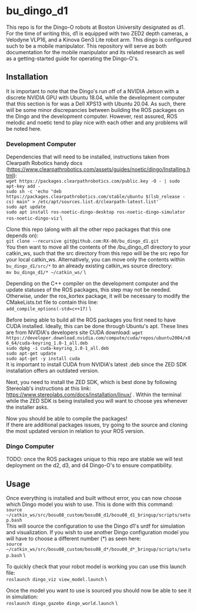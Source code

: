 # bu_dingo_d1
This repo is for the Dingo-O robots at Boston University designated as d1. For the time of writing this, d1 is equipped with two ZED2 depth cameras, a Velodyne VLP16, and a Kinova Gen3 Lite robot arm. This dingo is configured such to be a mobile manipulator. This repository will serve as both documentation for the mobile manipulator and its related research as well as a getting-started guide for operating the Dingo-O's.

## Installation
It is important to note that the Dingo's run off of a NVIDIA Jetson with a discrete NVIDIA GPU with Ubuntu 18.04, while the development computer that this section is for was a Dell XPS13 with Ubuntu 20.04. As such, there will be some minor discrepancies between building the ROS packages on the Dingo and the development computer. However, rest assured, ROS melodic and noetic tend to play nice with each other and any problems will be noted here.

### Development Computer
Dependencies that will need to be installed, instructions taken from Clearpath Robotics handy docs (https://www.clearpathrobotics.com/assets/guides/noetic/dingo/Installing.html): \
`wget https://packages.clearpathrobotics.com/public.key -O - | sudo apt-key add -` \
`sudo sh -c 'echo "deb https://packages.clearpathrobotics.com/stable/ubuntu $(lsb_release -cs) main" > /etc/apt/sources.list.d/clearpath-latest.list'` \
`sudo apt update` \
`sudo apt install ros-noetic-dingo-desktop ros-noetic-dingo-simulator ros-noetic-dingo-viz` \

Clone this repo (along with all the other repo packages that this one depends on): \
`git clone --recursive git@github.com:RX-00/bu_dingo_d1.git` \
You then want to move all the contents of the /bu_dingo_d1 directory to your catkin_ws, such that the src directory from this repo will be the src repo for your local catkin_ws. Alternatively, you can move only the contents within `bu_dingo_d1/src/*` to an already existing catkin_ws source directory: \
`mv bu_dingo_d1/* ~/catkin_ws/` \

Depending on the C++ compiler on the development computer and the update statuses of the ROS packages, this step may not be needed. Otherwise, under the ros_kortex package, it will be necessary to modify the CMakeLists.txt file to contain this line: \
`add_compile_options(-std=c++17)` \

Before being able to build all the ROS packages you first need to have CUDA installed. Ideally, this can be done through Ubuntu's apt. These lines are from NVIDIA's developers site CUDA download:
`wget https://developer.download.nvidia.com/compute/cuda/repos/ubuntu2004/x86_64/cuda-keyring_1.0-1_all.deb` \
`sudo dpkg -i cuda-keyring_1.0-1_all.deb` \
`sudo apt-get update` \
`sudo apt-get -y install cuda` \
It is important to install CUDA from NVIDIA's latest .deb since the ZED SDK installation offers an outdated version.

Next, you need to install the ZED SDK, which is best done by following Stereolab's instructions at this link: https://www.stereolabs.com/docs/installation/linux/ . Within the terminal while the ZED SDK is being installed you will want to choose yes whenever the installer asks.

Now you should be able to compile the packages! \
If there are additional packages issues, try going to the source and cloning the most updated version in relation to your ROS version.


### Dingo Computer
TODO: once the ROS packages unique to this repo are stable we will test deployment on the d2, d3, and d4 Dingo-O's to ensure compatibility.

## Usage
Once everything is installed and built without error, you can now choose which Dingo model you wish to use. This is done with this command: \
`source ~/catkin_ws/src/bosu08_custom/bosu08_d1/bosu08_d1_bringup/scripts/setup.bash` \
This will source the configuration to use the Dingo d1's urdf for simulation and visualization. If you wish to use another Dingo configuration model you will have to choose a different number (*) as seen here: \
`source ~/catkin_ws/src/bosu08_custom/bosu08_d*/bosu08_d*_bringup/scripts/setup.bash` \

To quickly check that your robot model is working you can use this launch file: \
`roslaunch dingo_viz view_model.launch` \

Once the model you want to use is sourced you should now be able to see it in simulation: \
`roslaunch dingo_gazebo dingo_world.launch` \
